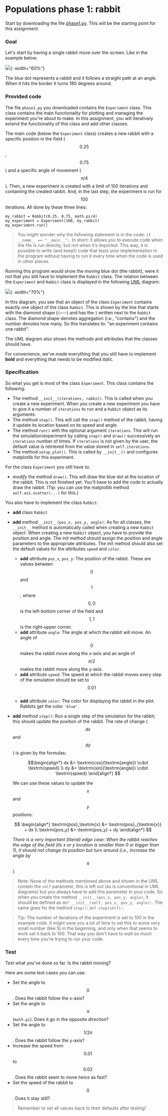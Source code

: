# Populations phase 1: rabbit

Start by downloading the file [phase1.py](phase1.py). This will be the starting point for this assignment.

### Goal
Let's start by having a single rabbit move over the screen. Like in the example below.

![](phase1.gif){: width="60%"}

The blue dot represents a rabbit and it follows a straight path at an angle. When it hits the border it turns 180 degrees around.

### Provided code

The file `phase1.py` you downloaded contains the `Experiment` class. This class contains the main functionality for plotting and managing the experiment you're about to make. In this assignment, you will iteratively extend the functionality of this class and add other classes.

The main code (below the `Experiment` class) creates a new rabbit with a specific position in the field ($$0.25$$, $$0.75$$) and a specific angle of movement ($$\pi/4$$). Then, a new experiment is created with a limit of 100 iterations and containing the created rabbit. And, in the last step, the experiment is run for $$100$$ iterations. All done by these three lines:

    my_rabbit = Rabbit(0.25, 0.75, math.pi/4)
    my_experiment = Experiment(100, my_rabbit)
    my_experiment.run()

> You might wonder why the following statement is in the code: `if __name__ == "__main__":`. In short: it allows you to execute code when the file is run directly, but not when it’s imported. This way, it is possible to write (and keep!) code that tests your implementation in the program without having to run it every time when the code is used in other places.

Running this program would show the moving blue dot (the rabbit), were it not that you still have to implement the `Rabbit` class. The relation between the `Experiment` and `Rabbit` class is displayed in the following [UML](https://en.wikipedia.org/wiki/Unified_Modeling_Language) diagram:

![](oo-phase1.png){: width="70%"}

In this diagram, you see that an object of the class `Experiment` contains exactly one object of the class `Rabbit`. This is shown by the line that starts with the diamond shape (⬦---) and has the `1` written next to the `Rabbit` class. The diamond shape denotes aggregation (i.e., "contains") and the number denotes how many. So this translates to: "an experiment contains one rabbit".

The UML diagram also shows the methods and attributes that the classes should have.

For convenience, we've made everything that you still have to implement **bold** and everything that needs to be modified *italic*.

### Specification
So what you get is most of the class `Experiment`. This class contains the following:

* The method `__init__(iterations, rabbit)`. This is called when you create a new experiment. When you create a new experiment you have to give it a number of `iterations` to run and a `Rabbit` object as its arguments.
* The method `step()`. This will call the `step()` method of the rabbit, having it update its location based on its speed and angle.
* The method `run()` with the optional argument `iterations`. This will run the simulation/experiment by calling `step()` and `draw()` successively an `iterations` number of times. If `iterations` is not given by the user, the default value is retrieved from the value stored in `self.iterations`.
* The method `setup_plot()`. This is called by `__init__()` and configures matplotlib for this experiment.

For the class `Experiment` you still have to:

* *modify* the method `draw()`. This will draw the blue dot at the location of the rabbit. This is not finished yet. You'll have to add the code to actually draw the rabbit. (Tip: you can use the matplotlib method `self.ax1.scatter(...)` for this.)

You also have to implement the class `Rabbit`:

* **add** class `Rabbit`
* **add** method `__init__(pos_x, pos_y, angle)`: As for all classes, the `__init__` method is automatically called when creating a new `Rabbit` object. When creating a new `Rabbit` object, you have to provide the position and angle. The init method should assign the position and angle parameters to the appropriate attributes. The init method should also set the default values for the attributes `speed` and `color`.
  * **add** attribute `pos_x`, `pos_y`: The position of the rabbit. These are values between $$0$$ and $$1$$, where $$0, 0$$ is the left-bottom corner of the field and $$1, 1$$ is the right-upper corner.
  * **add** attribute `angle`: The angle at which the rabbit will move. An angle of $$0$$ makes the rabbit move along the x-axis and an angle of $$\pi /2$$ makes the rabbit move along the y-axis.
  * **add** attribute `speed`: The speed at which the rabbit moves every step of the simulation should be set to $$0.01$$.
  * **add** attribute `color`: The color for displaying the rabbit in the plot. Rabbits get the color `'blue'`.
* **add** method `step()`: Run a single step of the simulation for the rabbit; this should update the position of the rabbit.
    The rate of change ($$dx$$ and $$dy$$) is given by the formulas:

    $$\begin{align*}
    dx &= \textrm{cos}(\textrm{angle}) \cdot \textrm{speed} \\
    dy &= \textrm{sin}(\textrm{angle}) \cdot \textrm{speed}
    \end{align*}
    $$

    We can use these values to update the $$x$$ and $$y$$ positions:

    $$
    \begin{align*}
    \textrm{pos}_\textrm{x} &= \textrm{pos}_{\textrm{x}} + dx \\
    \textrm{pos_y} &= \textrm{pos_y} + dy
    \end{align*}
    $$

    _There is a very important (literal) edge case: When the rabbit reaches the edge of the field (its x or y location is smaller than 0 or bigger than 1), it should not change its position but turn around (i.e., increase the angle by $$\pi$$)._


> Note: None of the methods mentioned above and shown in the UML contain the `self` parameter, this is left out (as is conventional in UML diagrams) but you always have to add this parameter in your code. So when you create the method `__init__(pos_x, pos_y, angle)`, it should be defined as `def __init__(self, pos_x, pos_y, angle):`. The same goes for the method `step()`: `def step(self):`.

> Tip: The number of iterations of the experiment is set to 100 in the example code. It might save you a lot of time to set this to some very small number (like 5) in the beginning, and only when that seems to work set it back to 100. That way you don't have to wait so much every time you're trying to run your code.

### Test

Test what you've done so far. Is the rabbit moving?

Here are some test cases you can use:

* Set the angle to $$0$$. Does the rabbit follow the x-axis?
* Set the angle to $$\pi$$ (`math.pi`). Does it go in the opposite direction?
* Set the angle to $$1/2 \pi$$. Does the rabbit follow the y-axis?
* Increase the speed from $$0.01$$ to $$0.02$$. Does the rabbit seem to move twice as fast?
* Set the speed of the rabbit to $$0$$. Does it stay still?

> Remember to set all values back to their defaults after testing!
